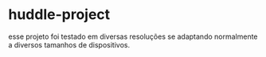 # huddle-project

esse projeto foi testado em diversas resoluções se adaptando normalmente a diversos tamanhos de dispositivos.
